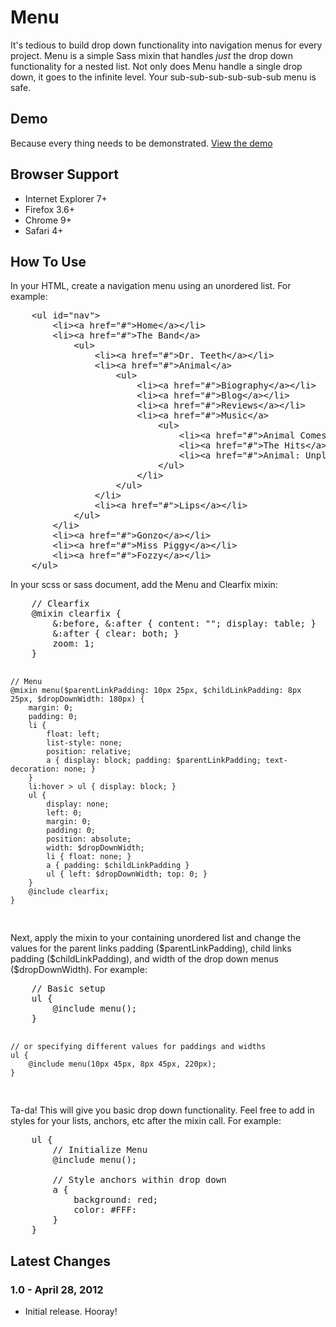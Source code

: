 <h1>Menu</h1>
<p>It's tedious to build drop down functionality into navigation menus for every project. Menu is a simple Sass mixin that handles <em>just</em> the drop down functionality for a nested list. Not only does Menu handle a single drop down, it goes to the infinite level. Your sub-sub-sub-sub-sub-sub menu is safe.</p>

<h2>Demo</h2>
<p>Because every thing needs to be demonstrated. <a href="http://www.reusserdesign.com/blog/demo/menu/index.html" target="_blank">View the demo</a></p>

<h2>Browser Support</h2>
<ul>
	<li>Internet Explorer 7+</li>
	<li>Firefox 3.6+</li>
	<li>Chrome 9+</li>
	<li>Safari 4+</li>
</ul>

<h2>How To Use</h2>
<p>In your HTML, create a navigation menu using an unordered list. For example:</p>
<pre>
	&lt;ul id="nav"&gt;
		&lt;li&gt;&lt;a href="#"&gt;Home&lt;/a&gt;&lt;/li&gt;
		&lt;li&gt;&lt;a href="#"&gt;The Band&lt;/a&gt;
			&lt;ul&gt;
				&lt;li&gt;&lt;a href="#"&gt;Dr. Teeth&lt;/a&gt;&lt;/li&gt;
				&lt;li&gt;&lt;a href="#"&gt;Animal&lt;/a&gt;
					&lt;ul&gt;
						&lt;li&gt;&lt;a href="#"&gt;Biography&lt;/a&gt;&lt;/li&gt;
						&lt;li&gt;&lt;a href="#"&gt;Blog&lt;/a&gt;&lt;/li&gt;
						&lt;li&gt;&lt;a href="#"&gt;Reviews&lt;/a&gt;&lt;/li&gt;
						&lt;li&gt;&lt;a href="#"&gt;Music&lt;/a&gt;
							&lt;ul&gt;
								&lt;li&gt;&lt;a href="#"&gt;Animal Comes Alive&lt;/a&gt;&lt;/li&gt;
								&lt;li&gt;&lt;a href="#"&gt;The Hits&lt;/a&gt;&lt;/li&gt;
								&lt;li&gt;&lt;a href="#"&gt;Animal: Unplugged&lt;/a&gt;&lt;/li&gt;
							&lt;/ul&gt;
						&lt;/li&gt;
					&lt;/ul&gt;
				&lt;/li&gt;
				&lt;li&gt;&lt;a href="#"&gt;Lips&lt;/a&gt;&lt;/li&gt;
			&lt;/ul&gt;
		&lt;/li&gt;
		&lt;li&gt;&lt;a href="#"&gt;Gonzo&lt;/a&gt;&lt;/li&gt;
		&lt;li&gt;&lt;a href="#"&gt;Miss Piggy&lt;/a&gt;&lt;/li&gt;
		&lt;li&gt;&lt;a href="#"&gt;Fozzy&lt;/a&gt;&lt;/li&gt;
	&lt;/ul&gt;
</pre>

<p>In your scss or sass document, add the Menu and Clearfix mixin:</p>
<pre>
	// Clearfix
	@mixin clearfix {
		&:before, &:after { content: ""; display: table; }
		&:after { clear: both; }
		zoom: 1;
	}
	
	// Menu
	@mixin menu($parentLinkPadding: 10px 25px, $childLinkPadding: 8px 25px, $dropDownWidth: 180px) {
		margin: 0;
		padding: 0;
		li {
			float: left;
			list-style: none;
			position: relative;
			a { display: block; padding: $parentLinkPadding; text-decoration: none; }
		}
		li:hover > ul { display: block; }
		ul {
			display: none;
			left: 0;
			margin: 0;
			padding: 0;
			position: absolute;
			width: $dropDownWidth;
			li { float: none; }
			a { padding: $childLinkPadding }
			ul { left: $dropDownWidth; top: 0; }
		}
		@include clearfix;
	}
</pre>

<p>Next, apply the mixin to your containing unordered list and change the values for the parent links padding ($parentLinkPadding), child links padding ($childLinkPadding), and width of the drop down menus ($dropDownWidth). For example:</p>
<pre>
	// Basic setup
	ul {
		@include menu();
	}
	
	// or specifying different values for paddings and widths
	ul {
		@include menu(10px 45px, 8px 45px, 220px);
	}
</pre>

<p>Ta-da! This will give you basic drop down functionality. Feel free to add in styles for your lists, anchors, etc after the mixin call. For example:</p>

<pre>
	ul {
		// Initialize Menu 
		@include menu();
		
		// Style anchors within drop down
		a {
			background: red;
			color: #FFF:
		}
	}
</pre>

<h2>Latest Changes</h2>

<h3>1.0 - April 28, 2012</h3>
<ul>
	<li>Initial release. Hooray!</li>
</ul>
